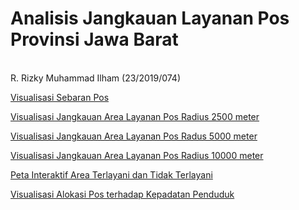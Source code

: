 <html>
<body>
   <h1>Analisis Jangkauan Layanan Pos Provinsi Jawa Barat </h1>
   <p> <br> R. Rizky Muhammad Ilham (23/2019/074) </p>
   <p><a href="https://tugasakhirrizky.github.io/sebaranposjabar/">Visualisasi Sebaran Pos</a></p>
   <p><a href="https://tugasakhirrizky.github.io/jangakuanposjabar2500">Visualisasi Jangkauan Area Layanan Pos Radius 2500 meter</a></p>
   <p><a href="https://tugasakhirrizky.github.io/jangakuanposjabar5000">Visualisasi Jangkauan Area Layanan Pos Radus 5000 meter</a></p>
   <p><a href="https://tugasakhirrizky.github.io/jangakuanposjabar10000">Visualisasi Jangkauan Area Layanan Pos Radius 10000 meter</a></p>
   <p><a href="https://tugasakhirrizky.github.io/petainteraktifposjabar/">Peta Interaktif Area Terlayani dan Tidak Terlayani</a></p>
   <p><a href="https://tugasakhirrizky.github.io/padatpendudukposjabar/">Visualisasi Alokasi Pos terhadap Kepadatan Penduduk</a></p>
</body>
</html>
